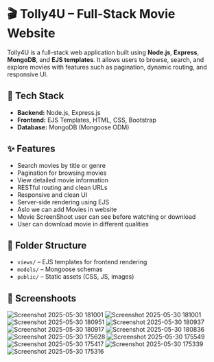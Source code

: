 # 🎬 Tolly4U – Full-Stack Movie Website

Tolly4U is a full-stack web application built using **Node.js**, **Express**, **MongoDB**, and **EJS templates**. It allows users to browse, search, and explore movies with features such as pagination, dynamic routing, and responsive UI.

## 🔧 Tech Stack
- **Backend:** Node.js, Express.js
- **Frontend:** EJS Templates, HTML, CSS, Bootstrap
- **Database:** MongoDB (Mongoose ODM)

## ✨ Features
- Search movies by title or genre
- Pagination for browsing movies
- View detailed movie information
- RESTful routing and clean URLs
- Responsive and clean UI
- Server-side rendering using EJS
- Aslo we can add Movies in website
- Movie ScreenShoot user can see before watching or download
- User can download movie in different qualities

## 📁 Folder Structure
- `views/` – EJS templates for frontend rendering
- `models/` – Mongoose schemas
- `public/` – Static assets (CSS, JS, images)

## 🚀 Screenshoots
![Screenshot 2025-05-30 181001](https://github.com/user-attachments/assets/a80f1085-c2a8-45fa-84d7-bcf79a72c06f)
![Screenshot 2025-05-30 181001](https://github.com/user-attachments/assets/58a4346e-fd02-470c-8199-044dc77003b4)
![Screenshot 2025-05-30 180951](https://github.com/user-attachments/assets/f2fc7474-14f4-4d55-88cc-1e2ce1de0719)
![Screenshot 2025-05-30 180937](https://github.com/user-attachments/assets/09ac81d0-9eb0-4094-a292-fbec0a8e82da)
![Screenshot 2025-05-30 180917](https://github.com/user-attachments/assets/ea7340e0-c187-4a07-b617-e56352eec44e)
![Screenshot 2025-05-30 180836](https://github.com/user-attachments/assets/77125337-0caf-4870-96f4-f8a9c57b9c6b)
![Screenshot 2025-05-30 175628](https://github.com/user-attachments/assets/9ff52b82-9796-4565-9673-8d51d10b90bd)
![Screenshot 2025-05-30 175549](https://github.com/user-attachments/assets/d0c9a25b-3fa5-43da-86c3-996634e82220)
![Screenshot 2025-05-30 175417](https://github.com/user-attachments/assets/7d6d5a9f-92e0-4abf-8063-bb19e34554b5)
![Screenshot 2025-05-30 175339](https://github.com/user-attachments/assets/6e5f514c-fe79-47fb-83d9-42b4378b2f94)
![Screenshot 2025-05-30 175316](https://github.com/user-attachments/assets/4616b0a1-62e9-44cc-b853-64c60e465fc4)

